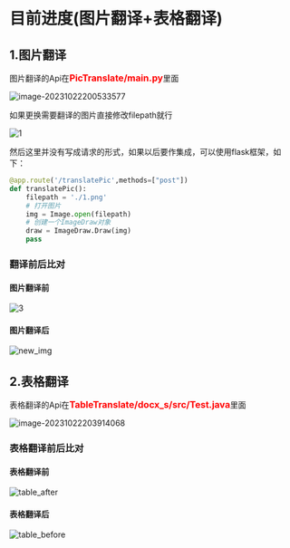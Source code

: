 # 目前进度(图片翻译+表格翻译)

## 1.图片翻译

图片翻译的Api在<font size=3 color="red">**PicTranslate/main.py**</font>里面

![image-20231022200533577](https://wsystorage-1316338016.cos.ap-nanjing.myqcloud.com/instruction/1.png)

如果更换需要翻译的图片直接修改filepath就行

![1](https://wsystorage-1316338016.cos.ap-nanjing.myqcloud.com/instruction/2.png)

然后这里并没有写成请求的形式，如果以后要作集成，可以使用flask框架，如下：

```python
@app.route('/translatePic',methods=["post"])
def translatePic():
    filepath = './1.png'
    # 打开图片
    img = Image.open(filepath)
    # 创建一个ImageDraw对象
    draw = ImageDraw.Draw(img)
    pass
```

### 翻译前后比对

#### 图片翻译前

![3](https://wsystorage-1316338016.cos.ap-nanjing.myqcloud.com/instruction/3.png)

#### 图片翻译后

![new_img](https://wsystorage-1316338016.cos.ap-nanjing.myqcloud.com/instruction/new_img.png)

## 2.表格翻译

表格翻译的Api在<font size=3 color="red">**TableTranslate/docx_s/src/Test.java**</font>里面

![image-20231022203914068](https://wsystorage-1316338016.cos.ap-nanjing.myqcloud.com/instruction/4.png)

### 表格翻译前后比对

#### 表格翻译前

![table_after](https://wsystorage-1316338016.cos.ap-nanjing.myqcloud.com/instruction/table_before.png)

#### 表格翻译后

![table_before](https://wsystorage-1316338016.cos.ap-nanjing.myqcloud.com/instruction/table_after.png)